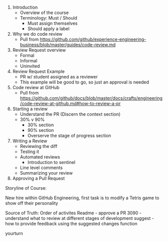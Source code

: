 1. Introduction
   - Overview of the course
   - Terminology: Must / Should
     - Must assign themselves
     - Should apply a label 
1. Why we do code review
   - Pull from https://github.com/github/experience-engineering-business/blob/master/guides/code-review.md
1. Review Request overview
   - Formal
   - Informal
   - Uninvited
1. Review Request Example
   - PR w/ student assigned as a reviewer
   - This example will be good to go, so just an approval is needed
1. Code review at GitHub
   - Pull from https://github.com/github/docs/blob/master/docs/crafts/engineering/code-review-at-github.md#how-to-review-a-pr
1. Starting a review
   - Understand the PR (Discern the context section)
   - 30% v 90%
     - 30% section
     - 90% section
     - Overserve the stage of progress section
1. Writing a Review
   - Reviewing the diff
   - Testing it
   - Automated reviews
     - Introduction to sentinel
   - Line level comments
   - Summarizing your review
1. Approving a Pull Request

Storyline of Course:

New hire within GitHub Engineering, first task is to modify a Tetris game to show off their personality




Source of Truth: Order of activites
Readme - approve a PR
3090 - understand what to review at different stages of development
suggest - how to provide feedback using the suggested changes function


yourturn